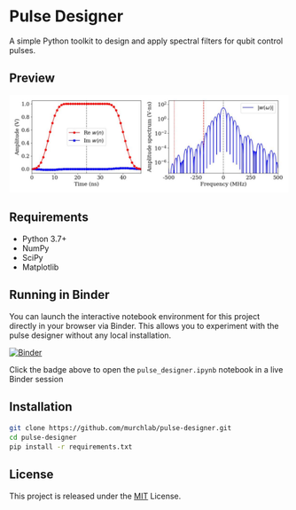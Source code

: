 # Pulse Designer

A simple Python toolkit to design and apply spectral filters for qubit control pulses.

## Preview

![preview](https://github.com/murchlab/pulse-designer/blob/main/figures/pulse_combined.jpg?raw=true)

## Requirements

- Python 3.7+
- NumPy
- SciPy
- Matplotlib

## Running in Binder

You can launch the interactive notebook environment for this project directly in your browser via Binder. This allows you to experiment with the pulse designer without any local installation.

[![Binder](https://mybinder.org/badge_logo.svg)](https://mybinder.org/v2/gh/murchlab/pulse-designer/HEAD?urlpath=%2Fdoc%2Ftree%2Fpulse_designer.ipynb)

Click the badge above to open the `pulse_designer.ipynb` notebook in a live Binder session

## Installation

```bash
git clone https://github.com/murchlab/pulse-designer.git
cd pulse-designer
pip install -r requirements.txt
```

## License

This project is released under the [MIT](https://github.com/murchlab/pulse-designer/blob/main/LICENSE) License.
